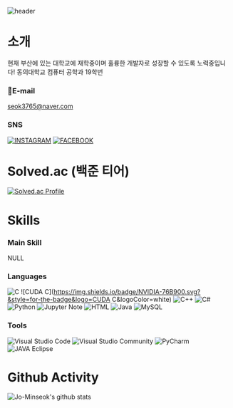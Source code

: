 ![header](https://capsule-render.vercel.app/api?type=waving&&&color=gradient&height=300&section=header&text=J_Coder&fontSize=90&animation=fadeIn&desc=Backend&descAlign=90)


# 소개
현재 부산에 있는 대학교에 재학중이며 훌륭한 개발자로 성장할 수 있도록 노력중입니다!
 동의대학교 컴퓨터 공학과 19학번
### 📧E-mail
seok3765@naver.com

### SNS
[![INSTAGRAM](https://img.shields.io/badge/Instagram-E4405F?&style=flat-square&logo=Instagram&logoColor=white&link=https://www.instagram.com/min_seok.null/)](https://www.instagram.com/min_seok.null/)
[![FACEBOOK](https://img.shields.io/badge/facebook-1877F2?style=flat-square&logo=facebook&logoColor=white&link=https://www.facebook.com/profile.php?id=100005117647209)](https://www.facebook.com/profile.php?id=100005117647209)


# Solved.ac (백준 티어)
[![Solved.ac Profile](http://mazassumnida.wtf/api/v2/generate_badge?boj=seok3765)](https://solved.ac/seok3765/)

# Skills
### Main Skill
NULL
### Languages
![C](https://img.shields.io/badge/C-A8B9CC.svg?&style=for-the-badge&logo=C&logoColor=white)
![CUDA C](https://img.shields.io/badge/NVIDIA-76B900.svg?&style=for-the-badge&logo=CUDA C&logoColor=white)
![C++](https://img.shields.io/badge/C++-00599C.svg?&style=for-the-badge&logo=C%2B%2B&logoColor=white)
![C#](https://img.shields.io/badge/C%23-239120.svg?&style=for-the-badge&logo=Csharp&logoColor=white)
![Python](https://img.shields.io/badge/Python-3766AB.svg?&style=for-the-badge&logo=Python&logoColor=white)
![Jupyter Note](https://img.shields.io/badge/Jupyter%20Note-F37626.svg?&style=for-the-badge&logo=Jupyter&logoColor=white)
![HTML](https://img.shields.io/badge/HTML-E34F26.svg?&style=for-the-badge&logo=HTML5&logoColor=white)
![Java](https://img.shields.io/badge/Java-007396.svg?&style=for-the-badge&logo=java&logoColor=white)
![MySQL](https://img.shields.io/badge/MySQL-4479A1.svg?&style=for-the-badge&logo=MySQL&logoColor=white)
### Tools
![Visual Studio Code](https://img.shields.io/badge/Visual%20Studio%20Code-007ACC.svg?&style=for-the-badge&logo=Visual%20Studio%20Code&logoColor=white)
![Visual Studio Community](https://img.shields.io/badge/Visual%20Studio%20Community-5C2D91.svg?&style=for-the-badge&logo=Visual%20Studio&logoColor=white)
![PyCharm](https://img.shields.io/badge/PyCharm-000000.svg?&style=for-the-badge&logo=PyCharm&logoColor=white)
![JAVA Eclipse](https://img.shields.io/badge/Eclipse%20IDE-2C2255.svg?&style=for-the-badge&logo=Eclipse%20IDE&logoColor=white)


# Github Activity
![Jo-Minseok's github stats](https://github-readme-stats.vercel.app/api?username=Jo-Minseok&show_icons=true)
